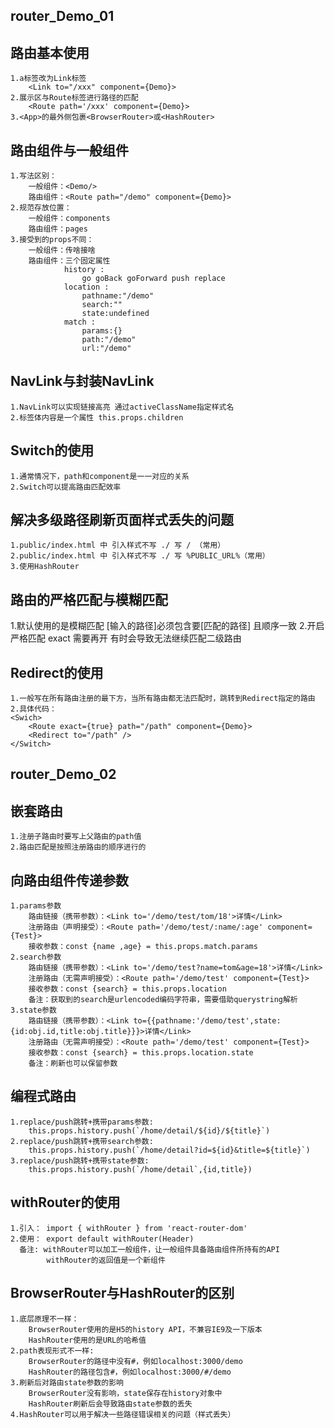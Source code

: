 ## router_Demo_01 ##

## 路由基本使用
    1.a标签改为Link标签
        <Link to="/xxx" component={Demo}>
    2.展示区与Route标签进行路径的匹配
        <Route path='/xxx' component={Demo}>
    3.<App>的最外侧包裹<BrowserRouter>或<HashRouter>
## 路由组件与一般组件
    1.写法区别：
        一般组件：<Demo/>
        路由组件：<Route path="/demo" component={Demo}>
    2.规范存放位置：
        一般组件：components
        路由组件：pages
    3.接受到的props不同：
        一般组件：传啥接啥
        路由组件：三个固定属性
                history :
                    go goBack goForward push replace
                location :
                    pathname:"/demo"
                    search:""
                    state:undefined
                match :
                    params:{}
                    path:"/demo"
                    url:"/demo"
## NavLink与封装NavLink
    1.NavLink可以实现链接高亮 通过activeClassName指定样式名
    2.标签体内容是一个属性 this.props.children 

## Switch的使用
    1.通常情况下，path和component是一一对应的关系
    2.Switch可以提高路由匹配效率

## 解决多级路径刷新页面样式丢失的问题
    1.public/index.html 中 引入样式不写 ./ 写 / （常用）
    2.public/index.html 中 引入样式不写 ./ 写 %PUBLIC_URL%（常用）
    3.使用HashRouter

## 路由的严格匹配与模糊匹配
1.默认使用的是模糊匹配 [输入的路径]必须包含要[匹配的路径] 且顺序一致
    <Swich>
        <Route exact={true} path="/path" component={Demo}>
    </Switch>
2.开启严格匹配 exact 需要再开 有时会导致无法继续匹配二级路由
## Redirect的使用
    1.一般写在所有路由注册的最下方，当所有路由都无法匹配时，跳转到Redirect指定的路由
    2.具体代码：
    <Swich>
        <Route exact={true} path="/path" component={Demo}>
        <Redirect to="/path" />
    </Switch>

## router_Demo_02 ##

## 嵌套路由
    1.注册子路由时要写上父路由的path值
    2.路由匹配是按照注册路由的顺序进行的

## 向路由组件传递参数
    1.params参数
        路由链接（携带参数）：<Link to='/demo/test/tom/18'>详情</Link>
        注册路由（声明接受）：<Route path='/demo/test/:name/:age' component={Test}>
        接收参数：const {name ,age} = this.props.match.params
    2.search参数
        路由链接（携带参数）：<Link to='/demo/test?name=tom&age=18'>详情</Link>
        注册路由（无需声明接受）：<Route path='/demo/test' component={Test}>
        接收参数：const {search} = this.props.location
        备注：获取到的search是urlencoded编码字符串，需要借助querystring解析
    3.state参数
        路由链接（携带参数）：<Link to={{pathname:'/demo/test',state:{id:obj.id,title:obj.title}}}>详情</Link>
        注册路由（无需声明接受）：<Route path='/demo/test' component={Test}>
        接收参数：const {search} = this.props.location.state
        备注：刷新也可以保留参数
## 编程式路由
    1.replace/push跳转+携带params参数:
        this.props.history.push(`/home/detail/${id}/${title}`)
    2.replace/push跳转+携带search参数:
        this.props.history.push(`/home/detail?id=${id}&title=${title}`)
    3.replace/push跳转+携带state参数:
        this.props.history.push(`/home/detail`,{id,title})

## withRouter的使用
    1.引入： import { withRouter } from 'react-router-dom'
    2.使用： export default withRouter(Header)
      备注: withRouter可以加工一般组件，让一般组件具备路由组件所持有的API
            withRouter的返回值是一个新组件

## BrowserRouter与HashRouter的区别
    1.底层原理不一样：
        BrowserRouter使用的是H5的history API，不兼容IE9及一下版本
        HashRouter使用的是URL的哈希值
    2.path表现形式不一样:
        BrowserRouter的路径中没有#，例如localhost:3000/demo
        HashRouter的路径包含#，例如localhost:3000/#/demo
    3.刷新后对路由state参数的影响
        BrowserRouter没有影响，state保存在history对象中
        HashRouter刷新后会导致路由state参数的丢失
    4.HashRouter可以用于解决一些路径错误相关的问题（样式丢失）
        

